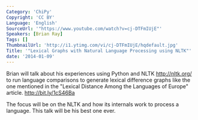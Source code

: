 ```yaml
---
Category: 'ChiPy'
Copyright: 'CC BY'
Language: 'English'
SourceUrl: '"https://www.youtube.com/watch?v=cj-DTFmIUjE"'
Speakers: [Brian Ray]
Tags: []
ThumbnailUrl: 'http://i1.ytimg.com/vi/cj-DTFmIUjE/hqdefault.jpg'
Title: '"Lexical Graphs with Natural Language Processing using NLTK"'
date: '2014-01-09'
---
```

Brian will talk about his experiences using Python and NLTK http://nltk.org/ to run language comparisons to generate lexical difference graphs like the one mentioned in the "Lexical Distance Among the Languages of Europe" article. http://bit.ly/1cS46Ba

The focus will be on the NLTK and how its internals work to process a language. This talk will be his best one ever.